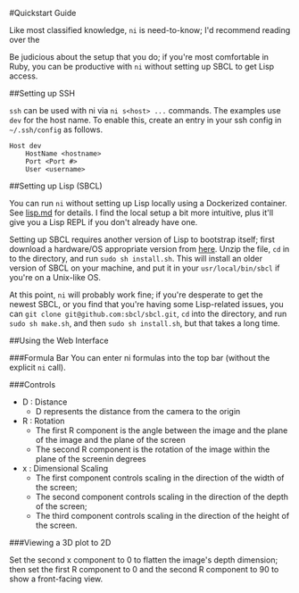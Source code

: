 #Quickstart Guide

Like most classified knowledge, `ni` is need-to-know; I'd recommend reading over the 

Be judicious about the setup that you do; if you're most comfortable in Ruby, you can be productive with `ni` without setting up SBCL to get Lisp access.

##Setting up SSH

`ssh` can be used with ni via `ni s<host> ...` commands. The examples use `dev` for the host name. To enable this, create an entry in your ssh config in `~/.ssh/config` as follows.

```
Host dev
    HostName <hostname>
    Port <Port #>
    User <username>
```

##Setting up Lisp (SBCL)

You can run `ni` without setting up Lisp locally using a Dockerized container. See [lisp.md](doc/lisp.md) for details. I find the local setup a bit more intuitive, plus it'll give you a Lisp REPL if you don't already have one.

Setting up SBCL requires another version of Lisp to bootstrap itself; first download a hardware/OS appropriate version from [here](http://sbcl.sourceforge.net/platform-table.html). Unzip the file, `cd` in to the directory, and run `sudo sh install.sh`. This will install an older version of SBCL on your machine, and put it in your `usr/local/bin/sbcl` if you're on a Unix-like OS.

At this point, `ni` will probably work fine; if you're desperate to get the newest SBCL, or you find that you're having some Lisp-related issues, you can `git clone git@github.com:sbcl/sbcl.git`, `cd` into the directory, and run `sudo sh make.sh`, and then `sudo sh install.sh`, but that takes a long time.



##Using the Web Interface

###Formula Bar
You can enter ni formulas into the top bar (without the explicit `ni` call). 

###Controls

- D : Distance
  - D represents the distance from the camera to the origin
- R : Rotation
  - The first R component is the angle between the image and the plane of the image and the plane of the screen
  - The second R component is the rotation of the image within the plane of the screenin degrees
- x : Dimensional Scaling
  - The first component controls scaling in the direction of the width of the screen;
  - The second component controls scaling in the direction of the depth of the screen;
  - The third component controls scaling in the direction of the height of the screen.

###Viewing a 3D plot to 2D

Set the second x component to 0 to flatten the image's depth dimension; then set the first R component to 0 and the second R component to 90 to show a front-facing view.